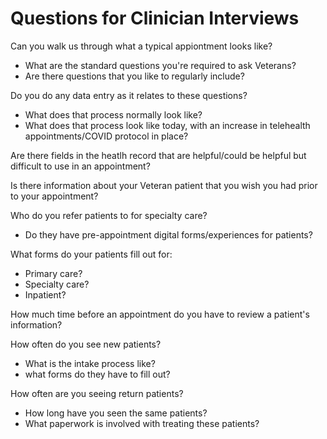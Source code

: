 # Questions for Clinician Interviews 

Can you walk us through what a typical appiontment looks like? 
- What are the standard questions you're required to ask Veterans?
- Are there questions that you like to regularly include? 

Do you do any data entry as it relates to these questions? 
- What does that process normally look like?
- What does that process look like today, with an increase in telehealth appointments/COVID protocol in place? 

Are there fields in the heatlh record that are helpful/could be helpful but difficult to use in an appointment? 

Is there information about your Veteran patient that you wish you had prior to your appointment?

Who do you refer patients to for specialty care?
- Do they have pre-appointment digital forms/experiences for patients?

What forms do your patients fill out for:
- Primary care?
- Specialty care?
- Inpatient?

How much time before an appointment do you have to review a patient's information?

How often do you see new patients?
- What is the intake process like?
- what forms do they have to fill out?

How often are you seeing return patients?
- How long have you seen the same patients?
- What paperwork is involved with treating these patients?
